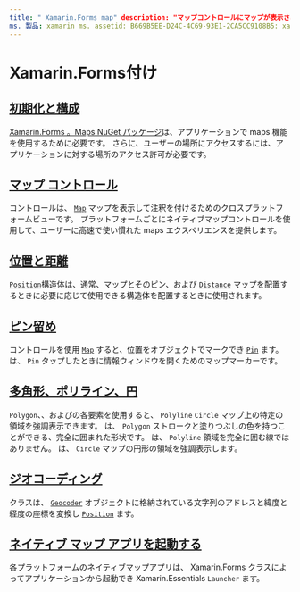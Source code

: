 ```yaml
---
title: " Xamarin.Forms map" description: "マップコントロールにマップが表示され、が必要 Xamarin.Forms です。マップ NuGet パッケージ。 "
ms. 製品: xamarin ms. assetid: B669B5EE-D24C-4C69-93E1-2CA5CC9108B5: xamarin-forms author: davidbritch ms. author: dabritch ms. date: 10/29/2019 no loc: [ Xamarin.Forms , Xamarin.Essentials ]
---
```


# <a name="xamarinforms-map"></a>Xamarin.Forms付け

## <a name="initialization-and-configuration"></a>[初期化と構成](setup.md)

[ Xamarin.Forms 。Maps NuGet パッケージ](https://www.nuget.org/packages/Xamarin.Forms.Maps/)は、アプリケーションで maps 機能を使用するために必要です。 さらに、ユーザーの場所にアクセスするには、アプリケーションに対する場所のアクセス許可が必要です。

## <a name="map-control"></a>[マップ コントロール](map.md)

コントロールは、 [`Map`](xref:Xamarin.Forms.Maps.Map) マップを表示して注釈を付けるためのクロスプラットフォームビューです。 プラットフォームごとにネイティブマップコントロールを使用して、ユーザーに高速で使い慣れた maps エクスペリエンスを提供します。

## <a name="position-and-distance"></a>[位置と距離](position-distance.md)

[`Position`](xref:Xamarin.Forms.Maps.Position)構造体は、通常、マップとそのピン、および [`Distance`](xref:Xamarin.Forms.Maps.Distance) マップを配置するときに必要に応じて使用できる構造体を配置するときに使用されます。

## <a name="pins"></a>[ピン留め](pins.md)

コントロールを使用 [`Map`](xref:Xamarin.Forms.Maps.Map) すると、位置をオブジェクトでマークでき [`Pin`](xref:Xamarin.Forms.Maps.Pin) ます。 は、 `Pin` タップしたときに情報ウィンドウを開くためのマップマーカーです。

## <a name="polygons-polylines-and-circles"></a>[多角形、ポリライン、円](polygons.md)

`Polygon`、、およびの各要素を使用すると、 `Polyline` `Circle` マップ上の特定の領域を強調表示できます。 は、 `Polygon` ストロークと塗りつぶしの色を持つことができる、完全に囲まれた形状です。 は、 `Polyline` 領域を完全に囲む線ではありません。 は、 `Circle` マップの円形の領域を強調表示します。

## <a name="geocoding"></a>[ジオコーディング](geocoder.md)

クラスは、 [`Geocoder`](xref:Xamarin.Forms.Maps.Geocoder) オブジェクトに格納されている文字列のアドレスと緯度と経度の座標を変換し [`Position`](xref:Xamarin.Forms.Maps.Position) ます。

## <a name="launch-the-native-map-app"></a>[ネイティブ マップ アプリを起動する](native-map-app.md)

各プラットフォームのネイティブマップアプリは、 Xamarin.Forms クラスによってアプリケーションから起動でき Xamarin.Essentials `Launcher` ます。
